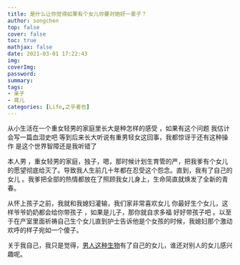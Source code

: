 ```yaml
---
title: 是什么让你觉得如果有个女儿你要对她好一辈子？
author: songchen
top: false
cover: false
toc: true
mathjax: false
date: 2021-03-01 17:22:43
img:
coverImg:
password:
summary:
tags:
- 亲子
- 育儿
categories: [Life,之乎者也]
---
```

从小生活在一个重女轻男的家庭里长大是种怎样的感受 ，如果有这个问题 我估计会写一篇血泪史吧 等到后来长大听说有重男轻女这回事，我都惊讶于还有这种操作 是这个世界智障还是我听错了

  

本人男 ，重女轻男的家庭，独子，嗯，那时候计划生育管的严，把我爹有个女儿的愿望彻底给灭了。导致我人生前几十年都在忍受这个怨念。直到，我有了自己的女儿 。我爹把全部的热情都放在了照顾我女儿身上，生命简直就焕发了全新的青春。

  

从怀上孩子之前，我就和我媳妇灌输，我们家非常喜欢女儿 你最好生个女儿，这样爷爷奶奶都会给你带孩子 ，如果是儿子，那你就自求多福 好好带孩子吧 。以至于在产室里面祈祷自己生个女儿直到护士告诉他是个女孩的时候，我媳妇那个激动欢呼的样子宛如一个傻子。

  

关于我自己，我只是觉得，[男人这种生物](https://www.zhihu.com/search?q=%E7%94%B7%E4%BA%BA%E8%BF%99%E7%A7%8D%E7%94%9F%E7%89%A9&search_source=Entity&hybrid_search_source=Entity&hybrid_search_extra=%7B%22sourceType%22%3A%22answer%22%2C%22sourceId%22%3A279776992%7D)有了自己的女儿，谁还对别人的女儿感兴趣呢。
